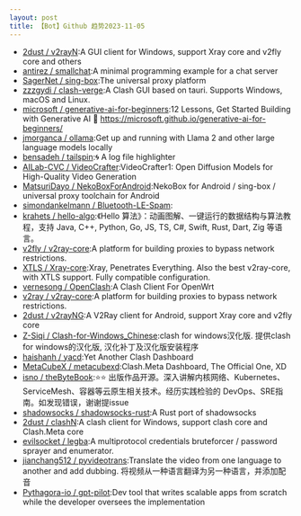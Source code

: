 ```yaml
---
layout: post
title: 【Bot】Github 趋势2023-11-05
---
```


* [2dust / v2rayN](https://github.com/2dust/v2rayN):A GUI client for Windows, support Xray core and v2fly core and others
* [antirez / smallchat](https://github.com/antirez/smallchat):A minimal programming example for a chat server
* [SagerNet / sing-box](https://github.com/SagerNet/sing-box):The universal proxy platform
* [zzzgydi / clash-verge](https://github.com/zzzgydi/clash-verge):A Clash GUI based on tauri. Supports Windows, macOS and Linux.
* [microsoft / generative-ai-for-beginners](https://github.com/microsoft/generative-ai-for-beginners):12 Lessons, Get Started Building with Generative AI 🔗 https://microsoft.github.io/generative-ai-for-beginners/
* [jmorganca / ollama](https://github.com/jmorganca/ollama):Get up and running with Llama 2 and other large language models locally
* [bensadeh / tailspin](https://github.com/bensadeh/tailspin):🌀 A log file highlighter
* [AILab-CVC / VideoCrafter](https://github.com/AILab-CVC/VideoCrafter):VideoCrafter1: Open Diffusion Models for High-Quality Video Generation
* [MatsuriDayo / NekoBoxForAndroid](https://github.com/MatsuriDayo/NekoBoxForAndroid):NekoBox for Android / sing-box / universal proxy toolchain for Android
* [simondankelmann / Bluetooth-LE-Spam](https://github.com/simondankelmann/Bluetooth-LE-Spam):
* [krahets / hello-algo](https://github.com/krahets/hello-algo):《Hello 算法》：动画图解、一键运行的数据结构与算法教程，支持 Java, C++, Python, Go, JS, TS, C#, Swift, Rust, Dart, Zig 等语言。
* [v2fly / v2ray-core](https://github.com/v2fly/v2ray-core):A platform for building proxies to bypass network restrictions.
* [XTLS / Xray-core](https://github.com/XTLS/Xray-core):Xray, Penetrates Everything. Also the best v2ray-core, with XTLS support. Fully compatible configuration.
* [vernesong / OpenClash](https://github.com/vernesong/OpenClash):A Clash Client For OpenWrt
* [v2ray / v2ray-core](https://github.com/v2ray/v2ray-core):A platform for building proxies to bypass network restrictions.
* [2dust / v2rayNG](https://github.com/2dust/v2rayNG):A V2Ray client for Android, support Xray core and v2fly core
* [Z-Siqi / Clash-for-Windows_Chinese](https://github.com/Z-Siqi/Clash-for-Windows_Chinese):clash for windows汉化版. 提供clash for windows的汉化版, 汉化补丁及汉化版安装程序
* [haishanh / yacd](https://github.com/haishanh/yacd):Yet Another Clash Dashboard
* [MetaCubeX / metacubexd](https://github.com/MetaCubeX/metacubexd):Clash.Meta Dashboard, The Official One, XD
* [isno / theByteBook](https://github.com/isno/theByteBook):⭐⭐ 出版作品开源。深入讲解内核网络、Kubernetes、ServiceMesh、容器等云原生相关技术。经历实践检验的 DevOps、SRE指南。如发现错误，谢谢提issue
* [shadowsocks / shadowsocks-rust](https://github.com/shadowsocks/shadowsocks-rust):A Rust port of shadowsocks
* [2dust / clashN](https://github.com/2dust/clashN):A clash client for Windows, support clash core and Clash.Meta core
* [evilsocket / legba](https://github.com/evilsocket/legba):A multiprotocol credentials bruteforcer / password sprayer and enumerator.
* [jianchang512 / pyvideotrans](https://github.com/jianchang512/pyvideotrans):Translate the video from one language to another and add dubbing. 将视频从一种语言翻译为另一种语言，并添加配音
* [Pythagora-io / gpt-pilot](https://github.com/Pythagora-io/gpt-pilot):Dev tool that writes scalable apps from scratch while the developer oversees the implementation

